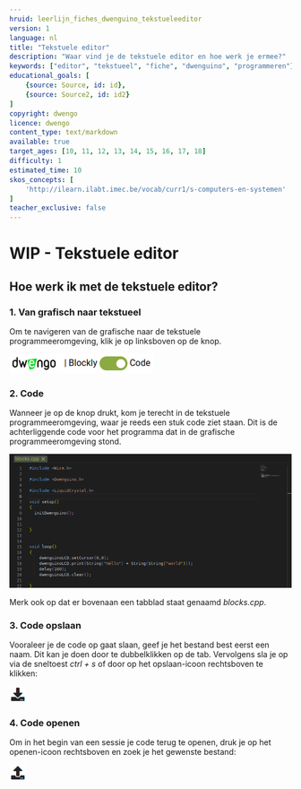 ```yaml
---
hruid: leerlijn_fiches_dwenguino_tekstueleeditor
version: 1
language: nl
title: "Tekstuele editor"
description: "Waar vind je de tekstuele editor en hoe werk je ermee?"
keywords: ["editor", "tekstueel", "fiche", "dwenguino", "programmeren"]
educational_goals: [
    {source: Source, id: id}, 
    {source: Source2, id: id2}
]
copyright: dwengo
licence: dwengo
content_type: text/markdown
available: true
target_ages: [10, 11, 12, 13, 14, 15, 16, 17, 18]
difficulty: 1
estimated_time: 10
skos_concepts: [
    'http://ilearn.ilabt.imec.be/vocab/curr1/s-computers-en-systemen'
]
teacher_exclusive: false
---
```


<div class="dwengo_content fiche">
    <h1 class="title">WIP - Tekstuele editor</h1>
    <h2 class="subtitle">Hoe werk ik met de tekstuele editor?</h2>
    <div class="items">
        <div class="info_item item">
            <h3 class="info_item_title">1. Van grafisch naar tekstueel</h3>
            <p class="info_item_content">
                Om te navigeren van de grafische naar de tekstuele programmeeromgeving, klik je op linksboven op de knop.
            </p>
            <p class="info_item_content">
                <img src="img/switch.png" alt="Dwenguinoblockly switch to text" title="The button to switch to the textual IDE"></img>
            </p>
        </div>
        <div class="info_item item">
            <h3 class="info_item_title">2. Code</h3>
            <p class="info_item_content">
                Wanneer je op de knop drukt, kom je terecht in de tekstuele programmeeromgeving, waar je reeds een stuk code ziet staan. Dit is de achterliggende code voor het programma dat in de grafische programmeeromgeving stond.
            </p>
            <p class="info_item_content">
                <img src="img/textualcode.png" alt="Dwenguinoblockly switched to text" title="The code field of the textual IDE"></img>
            </p>        
            <p class="info_item_content">
                Merk ook op dat er bovenaan een tabblad staat genaamd <em>blocks.cpp</em>. 
            </p>          
        </div>
        <div class="info_item item">
            <h3 class="info_item_title">3. Code opslaan</h3>
            <p class="info_item_content">
                Vooraleer je de code op gaat slaan, geef je het bestand best eerst een naam. Dit kan je doen door te dubbelklikken op de tab. Vervolgens sla je op via de sneltoest <em>ctrl + s</em> of door op het opslaan-icoon rechtsboven te klikken:
            </p>
            <p class="info_item_content">
                <img src="img/menu_download.png" alt="Saving in textual IDE" title="Saving in the textual IDE"></img>
            </p>        
        </div>
        <div class="info_item item">
            <h3 class="info_item_title">4. Code openen</h3>
            <p class="info_item_content">
                Om in het begin van een sessie je code terug te openen, druk je op het openen-icoon rechtsboven en zoek je het gewenste bestand:
            </p>
            <p class="info_item_content">
                <img src="img/menu_upload.png" alt="Saving in textual IDE" title="Saving in the textual IDE"></img>
            </p>              
        </div>
    </div>
</div>




